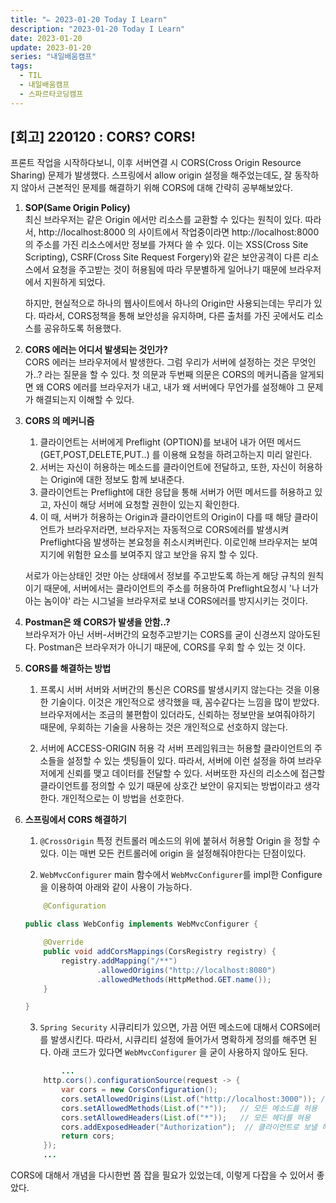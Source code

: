 ```yaml
---
title: "✏️ 2023-01-20 Today I Learn"
description: "2023-01-20 Today I Learn"
date: 2023-01-20
update: 2023-01-20
series: "내일배움캠프"
tags:
  - TIL
  - 내일배움캠프
  - 스파르타코딩캠프
---
```


## [회고] 220120 : CORS? CORS!

프론트 작업을 시작하다보니, 이후 서버연결 시 CORS(Cross Origin Resource Sharing) 문제가 발생했다. 스프링에서 allow origin 설정을 해주었는데도, 잘 동작하지 않아서 근본적인 문제를 해결하기 위해 CORS에 대해 간략히 공부해보았다.

1. **SOP(Same Origin Policy)**  
   최신 브라우저는 같은 Origin 에서만 리소스를 교환할 수 있다는 원칙이 있다. 따라서, http://localhost:8000 의 사이트에서 작업중이라면 http://localhost:8000의 주소를 가진 리소스에서만 정보를 가져다 쓸 수 있다. 이는 XSS(Cross Site Scripting), CSRF(Cross Site Request Forgery)와 같은 보안공격이 다른 리소스에서 요청을 주고받는 것이 허용됨에 따라 무분별하게 일어나기 때문에 브라우저에서 지원하게 되었다.

   하지만, 현실적으로 하나의 웹사이트에서 하나의 Origin만 사용되는데는 무리가 있다. 따라서, CORS정책을 통해 보안성을 유지하며, 다른 출처를 가진 곳에서도 리소스를 공유하도록 허용했다.

2. **CORS 에러는 어디서 발생되는 것인가?**  
   CORS 에러는 브라우저에서 발생한다. 그럼 우리가 서버에 설정하는 것은 무엇인가..? 라는 질문을 할 수 있다. 첫 의문과 두번째 의문은 CORS의 메커니즘을 알게되면 왜 CORS 에러를 브라우저가 내고, 내가 왜 서버에다 무언가를 설정해야 그 문제가 해결되는지 이해할 수 있다.

3. **CORS 의 메커니즘**

   1. 클라이언트는 서버에게 Preflight (OPTION)를 보내어 내가 어떤 메서드(GET,POST,DELETE,PUT..) 를 이용해 요청을 하려고하는지 미리 알린다.
   2. 서버는 자신이 허용하는 메소드를 클라이언트에 전달하고, 또한, 자신이 허용하는 Origin에 대한 정보도 함께 보내준다.
   3. 클라이언트는 Preflight에 대한 응답을 통해 서버가 어떤 메서드를 허용하고 있고, 자신이 해당 서버에 요청할 권한이 있는지 확인한다.
   4. 이 때, 서버가 허용하는 Origin과 클라이언트의 Origin이 다를 때 해당 클라이언트가 브라우저라면, 브라우저는 자동적으로 CORS에러를 발생시켜 Preflight다음 발생하는 본요청을 취소시켜버린다. 이로인해 브라우저는 보여지기에 위험한 요소를 보여주지 않고 보안을 유지 할 수 있다.

   서로가 아는상태인 것만 아는 상태에서 정보를 주고받도록 하는게 해당 규칙의 원칙이기 때문에, 서버에서는 클라이언트의 주소를 허용하여 Preflight요청시 '나 너가 아는 놈이야' 라는 시그널을 브라우저로 보내 CORS에러를 방지시키는 것이다.

4. **Postman은 왜 CORS가 발생을 안함..?**  
   브라우저가 아닌 서버-서버간의 요청주고받기는 CORS를 굳이 신경쓰지 않아도된다. Postman은 브라우저가 아니기 때문에, CORS를 우회 할 수 있는 것 이다.

5. **CORS를 해결하는 방법**

   1. 프록시 서버
      서버와 서버간의 통신은 CORS를 발생시키지 않는다는 것을 이용한 기술이다. 이것은 개인적으로 생각했을 때, 꼼수같다는 느낌을 많이 받았다. 브라우저에서는 조금의 불편함이 있더라도, 신뢰하는 정보만을 보여줘야하기 때문에, 우회하는 기술을 사용하는 것은 개인적으로 선호하지 않는다.

   2. 서버에 ACCESS-ORIGIN 허용
      각 서버 프레임워크는 허용할 클라이언트의 주소들을 설정할 수 있는 셋팅들이 있다. 따라서, 서버에 이런 설정을 하여 브라우저에게 신뢰를 맺고 데이터를 전달할 수 있다. 서버또한 자신의 리소스에 접근할 클라이언트를 정의할 수 있기 때문에 상호간 보안이 유지되는 방법이라고 생각한다. 개인적으로는 이 방법을 선호한다.

6. **스프링에서 CORS 해결하기**

   1. `@CrossOrigin`
      특정 컨트롤러 메소드의 위에 붙혀서 허용할 Origin 을 정할 수 있다. 이는 매번 모든 컨트롤러에 origin 을 설정해줘야한다는 단점이있다.

   2. `WebMvcConfigurer`
      main 함수에서 `WebMvcConfigurer`를 impl한 Configure을 이용하여 아래와 같이 사용이 가능하다.

   ```java
       @Configuration

   public class WebConfig implements WebMvcConfigurer {

       @Override
       public void addCorsMappings(CorsRegistry registry) {
           registry.addMapping("/**")
                   .allowedOrigins("http://localhost:8080")
                   .allowedMethods(HttpMethod.GET.name());
       }

   }
   ```

   3. `Spring Security`
      시큐리티가 있으면, 가끔 어떤 메소드에 대해서 CORS에러를 발생시킨다. 따라서, 시큐리티 설정에 들어가서 명확하게 정의를 해주면 된다. 아래 코드가 있다면 `WebMvcConfigurer` 을 굳이 사용하지 않아도 된다.

   ```java
           ...
       http.cors().configurationSource(request -> {
           var cors = new CorsConfiguration();
           cors.setAllowedOrigins(List.of("http://localhost:3000")); // 이 주소에 한해 오는 요청을 허용
           cors.setAllowedMethods(List.of("*"));   // 모든 메소드를 허용
           cors.setAllowedHeaders(List.of("*"));   // 모든 헤더를 혀용
           cors.addExposedHeader("Authorization");  // 클라이언트로 보낼 헤더를 셋팅한다. 이게 없으면 나머지는 다 가리고 Content-Type만 전송한다.
           return cors;
       });
       ...
   ```

CORS에 대해서 개념을 다시한번 쯤 잡을 필요가 있었는데, 이렇게 다잡을 수 있어서 좋았다.
